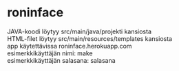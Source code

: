 # roninface

JAVA-koodi löytyy src/main/java/projekti kansiosta <br/>
HTML-filet löytyy src/main/resources/templates kansiosta <br/>
app käytettävissa roninface.herokuapp.com <br/>
esimerkkikäyttäjän nimi: make <br/>
esimerkkikäyttäjän salasana: salasana <br/>

